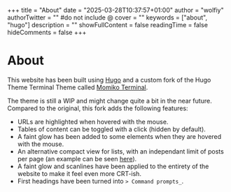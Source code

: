 +++
title = "About"
date = "2025-03-28T10:37:57+01:00"
author = "wolfiy"
authorTwitter = "" #do not include @
cover = ""
keywords = ["about", "hugo"]
description = ""
showFullContent = false
readingTime = false
hideComments = false
+++

# About

This website has been built using [Hugo](https://gohugo.io/) and a custom fork of the Hugo Theme Terminal Theme called [Momiko Terminal](https://github.com/wolfiiy/hugo-theme-momiko-terminal).

The theme is still a WIP and might change quite a bit in the near future. Compared to the original, this fork adds the following features:

- URLs are highlighted when hovered with the mouse.
- Tables of content can be toggled with a click (hidden by default).
- A faint glow has been added to some elements when they are hovered with the mouse.
- An alternative compact view for lists, with an independant limit of posts per page (an example can be seen [here](/posts)).
- A faint glow and scanlines have been applied to the entirety of the website to make it feel even more CRT-ish.
- First headings have been turned into `> Command prompts_`.